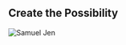 ## Create the Possibility 
![Samuel Jen](https://github.com/SSSam/SSSam/assets/72668861/ee73836e-b446-4f26-8d71-b1fb8e225ff1)



<!--
**SSSam/SSSam** is a ✨ _special_ ✨ repository because its `README.md` (this file) appears on your GitHub profile.

Here are some ideas to get you started:

- 🔭 I’m currently working on ...
- 🌱 I’m currently learning ...
- 👯 I’m looking to collaborate on ...
- 🤔 I’m looking for help with ...
- 💬 Ask me about ...
- 📫 How to reach me: ...
- 😄 Pronouns: ...
- ⚡ Fun fact: ...
-->
